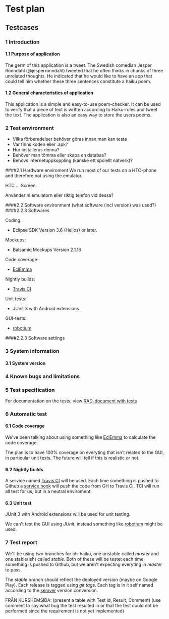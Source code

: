 # Test plan

## Testcases

### 1 Introduction

#### 1.1 Purpose of application
The germ of this application is a tweet. The Swedish comedian Jesper Rönndahl (@jesperronndahl)
tweeted that he often thinks in chunks of three unrelated thoughts. He indicated that he would 
like to have an app that could tell him whether these three sentences constitute a haiku poem.


#### 1.2 General characteristics of application

This application is a simple and easy-to-use poem-checker. It can be used to verify that a piece of text is written according to Haiku-rules and tweet the text. The application is also an easy way to store the users poems.
 
### 2 Test environment


 - Vilka förberedelser behöver göras innan man kan testa
 - Var finns koden eller .apk?
 - Hur installeras denna?
 - Behöver man tömma eller skapa en databas?
 - Behövs internetuppkoppling (kanske ett spciellt nätverk)?

####2.1 Hardware enviroment
We run most of our tests on a HTC-phone and therefore not using the emulator. 

HTC ...
Screen: 


Använder ni emulatorn eller riktig telefon vid dessa?

####2.2 Software environment
(what software (incl version) was used?)
####2.2.3 Softwares

Coding:

 - Eclipse SDK Version 3.6 (Helios) or later. 

Mockups:

 - Balsamiq Mockups Version 2.1.16

Code coverage:

 - [EclEmma](http://www.eclemma.org/)

Nightly builds:

 - [Travis CI](http://travis-ci.org/)

Unit tests:

 - JUnit 3 with Android extensions


GUI-tests:

 - [robotium](http://code.google.com/p/robotium/)






####2.2.3 Software settings

### 3 System information

#### 3.1 System version

### 4 Known bugs and limitations

### 5 Test specification
For documentation on the tests, view [RAD-document with tests](https://github.com/oh-haiku/oh-haiku/blob/master/doc/RAD.md)



### 6 Automatic test

#### 6.1 Code coverage

We've been talking about using something like [EclEmma](http://www.eclemma.org/) to calculate the code coverage.

The plan is to have 100% coverage on everyting that isn't related to the GUI, in particular unit tests.
The future will tell if this is realistic or not.

#### 6.2 Nightly builds

A service named [Travis CI](http://travis-ci.org/) will be used.
Each time something is pushed to Github a [service hook](https://github.com/blog/964-all-of-the-hooks) 
will push the code from GH to Travis CI. TCI will run all test for us, but in a neutral enviroment.

#### 6.3 Unit test

JUnit 3 with Android extensions will be used for unit testing.

We can't test the GUI using *JUnit*, instead something like [robotium](http://code.google.com/p/robotium/) might be used.

### 7 Test report

We'll be using two branches for oh-haiku, one unstable called *master* and one stable(ish) called *stable*.
Both of these will be testet each time something is pushed to Github, but we aren't expecting everyting in *master* to pass.

The *stable* branch should reflect the deployed version (maybe on Google Play). Each release is tagged using *git tags*. Each tag is in it self named according to the [semver](http://semver.org/) version conversion.


FRÅN KURSHEMSIDA:
(present a table with Test id, Result, Comment)
(use comment to say what bug the test resulted in or that the test could not be performed since the requirement is not yet implemented)